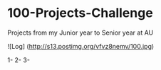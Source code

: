 # 100-Projects-Challenge
Projects from my Junior year to Senior year at AU 

![Log] (http://s13.postimg.org/vfvz8nemv/100.jpg)

1-
2-
3-
